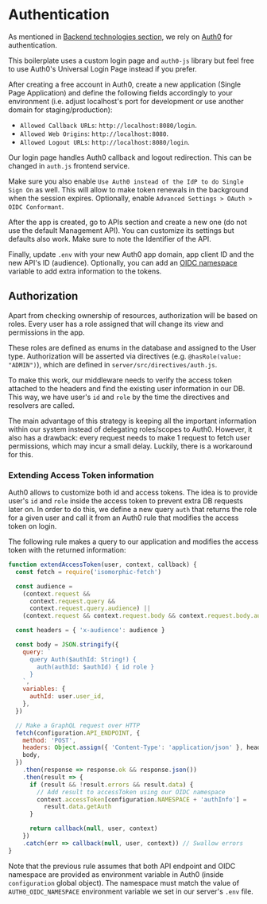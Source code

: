 # Authentication

As mentioned in [Backend technologies section](techback.md), we rely on [Auth0](https://auth0.com) for authentication.

This boilerplate uses a custom login page and `auth0-js` library but feel free to use Auth0's Universal Login Page instead if you prefer.

After creating a free account in Auth0, create a new application (Single Page Application) and define the following fields accordingly to your environment (i.e. adjust localhost's port for development or use another domain for staging/production):

- `Allowed Callback URLs`: `http://localhost:8080/login`.
- `Allowed Web Origins`: `http://localhost:8080`.
- `Allowed Logout URLs`: `http://localhost:8080/login`.

Our login page handles Auth0 callback and logout redirection. This can be changed in `auth.js` frontend service.

Make sure you also enable `Use Auth0 instead of the IdP to do Single Sign On` as well. This will allow to make token renewals in the background when the session expires. Optionally, enable `Advanced Settings > OAuth > OIDC Conformant`.

After the app is created, go to APIs section and create a new one (do not use the default Management API). You can customize its settings but defaults also work. Make sure to note the Identifier of the API.

Finally, update `.env` with your new Auth0 app domain, app client ID and the new API's ID (audience). Optionally, you can add an [OIDC namespace](https://auth0.com/docs/api-auth/tutorials/adoption/scope-custom-claims) variable to add extra information to the tokens.

## Authorization

Apart from checking ownership of resources, authorization will be based on roles. Every user has a role assigned that will change its view and permissions in the app.

These roles are defined as enums in the database and assigned to the User type. Authorization will be asserted via directives (e.g. `@hasRole(value: "ADMIN")`), which are defined in `server/src/directives/auth.js`.

To make this work, our middleware needs to verify the access token attached to the headers and find the existing user information in our DB. This way, we have user's `id` and `role` by the time the directives and resolvers are called.

The main advantage of this strategy is keeping all the important information within our system instead of delegating roles/scopes to Auth0. However, it also has a drawback: every request needs to make 1 request to fetch user permissions, which may incur a small delay. Luckily, there is a workaround for this.

### Extending Access Token information

Auth0 allows to customize both id and access tokens. The idea is to provide user's `id` and `role` inside the access token to prevent extra DB requests later on. In order to do this, we define a new query `auth` that returns the role for a given user and call it from an Auth0 rule that modifies the access token on login.

The following rule makes a query to our application and modifies the access token with the returned information:

```js
function extendAccessToken(user, context, callback) {
  const fetch = require('isomorphic-fetch')

  const audience =
    (context.request &&
      context.request.query &&
      context.request.query.audience) ||
    (context.request && context.request.body && context.request.body.audience)

  const headers = { 'x-audience': audience }

  const body = JSON.stringify({
    query: `
      query Auth($authId: String!) {
        auth(authId: $authId) { id role }
      }
    `,
    variables: {
      authId: user.user_id,
    },
  })

  // Make a GraphQL request over HTTP
  fetch(configuration.API_ENDPOINT, {
    method: 'POST',
    headers: Object.assign({ 'Content-Type': 'application/json' }, headers),
    body,
  })
    .then(response => response.ok && response.json())
    .then(result => {
      if (result && !result.errors && result.data) {
        // Add result to accessToken using our OIDC namespace
        context.accessToken[configuration.NAMESPACE + 'authInfo'] =
          result.data.getAuth
      }

      return callback(null, user, context)
    })
    .catch(err => callback(null, user, context)) // Swallow errors
}
```

Note that the previous rule assumes that both API endpoint and OIDC namespace are provided as environment variable in Auth0 (inside `configuration` global object). The namespace must match the value of `AUTH0_OIDC_NAMESPACE` environment variable we set in our server's `.env` file.
